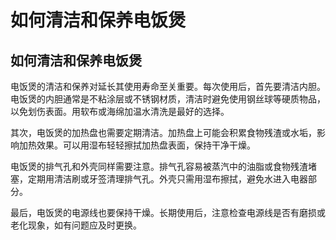 # 如何清洁和保养电饭煲

## 如何清洁和保养电饭煲

电饭煲的清洁和保养对延长其使用寿命至关重要。每次使用后，首先要清洁内胆。电饭煲的内胆通常是不粘涂层或不锈钢材质，清洁时避免使用钢丝球等硬质物品，以免划伤表面。用软布或海绵加温水清洗是最好的选择。

其次，电饭煲的加热盘也需要定期清洁。加热盘上可能会积累食物残渣或水垢，影响加热效果。可以用湿布轻轻擦拭加热盘表面，保持干净干燥。

电饭煲的排气孔和外壳同样需要注意。排气孔容易被蒸汽中的油脂或食物残渣堵塞，定期用清洁刷或牙签清理排气孔。外壳只需用湿布擦拭，避免水进入电器部分。

最后，电饭煲的电源线也要保持干燥。长期使用后，注意检查电源线是否有磨损或老化现象，如有问题应及时更换。